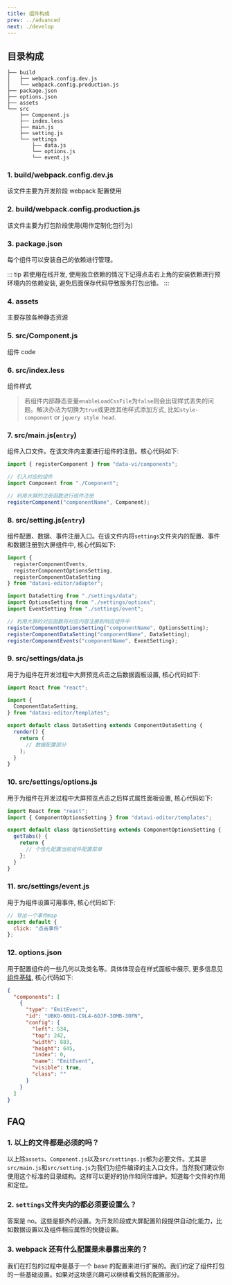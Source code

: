 ```yaml
---
title: 组件构成
prev: ../advanced
next: ./develop
---
```


## 目录构成

```tree
├── build
│   ├── webpack.config.dev.js
│   └── webpack.config.production.js
├── package.json
├── options.json
├── assets
└── src
    ├── Component.js
    ├── index.less
    ├── main.js
    ├── setting.js
    └── settings
        ├── data.js
        └── options.js
        └── event.js
```

### 1. build/webpack.config.dev.js

该文件主要为开发阶段 webpack 配置使用

### 2. build/webpack.config.production.js

该文件主要为打包阶段使用(用作定制化包行为)

### 3. package.json

每个组件可以安装自己的依赖进行管理。

::: tip
若使用在线开发, 使用独立依赖的情况下记得点击右上角的安装依赖进行预环境内的依赖安装, 避免后面保存代码导致服务打包出错。
:::

### 4. assets

主要存放各种静态资源

### 5. src/Component.js

组件 code

### 6. src/index.less

组件样式

> 若组件内部静态变量`enableLoadCssFile`为`false`则会出现样式丢失的问题。解决办法为切换为`true`或更改其他样式添加方式, 比如`style-component` or `jquery style head`.

### 7. src/main.js(`entry`)

组件入口文件。在该文件内主要进行组件的注册。核心代码如下:

```jsx
import { registerComponent } from "data-vi/components";

// 引入对应的组件
import Component from "./Component";

// 利用大屏的注册函数进行组件注册
registerComponent("componentName", Component);
```

### 8. src/setting.js(`entry`)

组件配置、数据、事件注册入口。在该文件内将`settings`文件夹内的配置、事件和数据注册到大屏组件中, 核心代码如下:

```jsx
import {
  registerComponentEvents,
  registerComponentOptionsSetting,
  registerComponentDataSetting
} from "datavi-editor/adapter";

import DataSetting from "./settings/data";
import OptionsSetting from "./settings/options";
import EventSetting from "./settings/event";

// 利用大屏的对应函数将对应内容注册到响应组件中
registerComponentOptionsSetting("componentName", OptionsSetting);
registerComponentDataSetting("componentName", DataSetting);
registerComponentEvents("componentName", EventSetting);
```

### 9. src/settings/data.js

用于为组件在开发过程中大屏预览点击之后数据面板设置, 核心代码如下:

```jsx
import React from "react";

import {
  ComponentDataSetting,
} from "datavi-editor/templates";

export default class DataSetting extends ComponentDataSetting {
  render() {
    return (
      // 数据配置部分
    );
  }
}
```

### 10. src/settings/options.js

用于为组件在开发过程中大屏预览点击之后样式属性面板设置, 核心代码如下:

```jsx
import React from "react";
import { ComponentOptionsSetting } from "datavi-editor/templates";

export default class OptionsSetting extends ComponentOptionsSetting {
  getTabs() {
    return {
      // 个性化配置当前组件配置菜单
    };
  }
}
```

### 11. src/settings/event.js

用于为组件设置可用事件, 核心代码如下:

```jsx
// 导出一个事件map
export default {
  click: "点击事件"
};
```

### 12. options.json

用于配置组件的一些几何以及类名等。具体体现会在样式面板中展示, 更多信息见[组件基础](/getting-started/component/related#组件配置), 核心代码如下:

```json
{
  "components": [
    {
      "type": "EmitEvent",
      "id": "UBKO-08U1-C9L4-6OJF-3OMB-3OFN",
      "config": {
        "left": 534,
        "top": 242,
        "width": 883,
        "height": 645,
        "index": 0,
        "name": "EmitEvent",
        "visible": true,
        "class": ""
      }
    }
  ]
}
```

## FAQ

### 1. 以上的文件都是必须的吗？

以上除`assets`、`Component.js`以及`src/settings.js`都为必要文件。尤其是`src/main.js`和`src/setting.js`为我们为组件编译的主入口文件。当然我们建议你使用这个标准的目录结构。这样可以更好的协作和同伴维护。知道每个文件的作用和定位。

### 2. `settings`文件夹内的都必须要设置么？

答案是 no。这些是额外的设置。为开发阶段或大屏配置阶段提供自动化能力，比如数据设置以及组件相应属性的快捷设置。

### 3. webpack 还有什么配置是未暴露出来的？

我们在打包的过程中是基于一个 base 的配置来进行扩展的。我们约定了组件打包的一些基础设置。如果对这块感兴趣可以继续看文档的配置部分。
